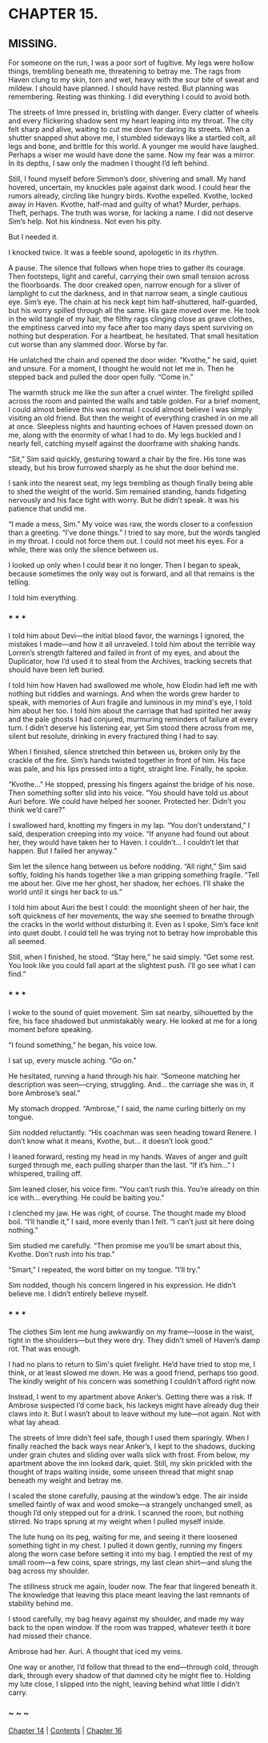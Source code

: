 # CHAPTER 15.

## MISSING.


For someone on the run, I was a poor sort of fugitive. My legs were hollow things, trembling beneath me, threatening to betray me. The rags from Haven clung to my skin, torn and wet, heavy with the sour bite of sweat and mildew. I should have planned. I should have rested. But planning was remembering. Resting was thinking. I did everything I could to avoid both.

The streets of Imre pressed in, bristling with danger. Every clatter of wheels and every flickering shadow sent my heart leaping into my throat. The city felt sharp and alive, waiting to cut me down for daring its streets. When a shutter snapped shut above me, I stumbled sideways like a startled colt, all legs and bone, and brittle for this world. A younger me would have laughed. Perhaps a wiser me would have done the same. Now my fear was a mirror. In its depths, I saw only the madmen I thought I’d left behind.

Still, I found myself before Simmon’s door, shivering and small. My hand hovered, uncertain, my knuckles pale against dark wood. I could hear the rumors already, circling like hungry birds. Kvothe expelled. Kvothe, locked away in Haven. Kvothe, half-mad and guilty of what? Murder, perhaps. Theft, perhaps. The truth was worse, for lacking a name. I did not deserve Sim’s help. Not his kindness. Not even his pity.

But I needed it.

I knocked twice. It was a feeble sound, apologetic in its rhythm.

A pause. The silence that follows when hope tries to gather its courage. Then footsteps, light and careful, carrying their own small tension across the floorboards. The door creaked open, narrow enough for a sliver of lamplight to cut the darkness, and in that narrow seam, a single cautious eye. Sim’s eye. The chain at his neck kept him half-shuttered, half-guarded, but his worry spilled through all the same. His gaze moved over me. He took in the wild tangle of my hair, the filthy rags clinging close as grave clothes, the emptiness carved into my face after too many days spent surviving on nothing but desperation. For a heartbeat, he hesitated. That small hesitation cut worse than any slammed door. Worse by far.

He unlatched the chain and opened the door wider. “Kvothe,” he said, quiet and unsure. For a moment, I thought he would not let me in. Then he stepped back and pulled the door open fully. “Come in.”

The warmth struck me like the sun after a cruel winter. The firelight spilled across the room and painted the walls and table golden. For a brief moment, I could almost believe this was normal. I could almost believe I was simply visiting an old friend. But then the weight of everything crashed in on me all at once. Sleepless nights and haunting echoes of Haven pressed down on me, along with the enormity of what I had to do. My legs buckled and I nearly fell, catching myself against the doorframe with shaking hands.

“Sit,” Sim said quickly, gesturing toward a chair by the fire. His tone was steady, but his brow furrowed sharply as he shut the door behind me.

I sank into the nearest seat, my legs trembling as though finally being able to shed the weight of the world. Sim remained standing, hands fidgeting nervously and his face tight with worry. But he didn’t speak. It was his patience that undid me.

“I made a mess, Sim.” My voice was raw, the words closer to a confession than a greeting. “I’ve done things.” I tried to say more, but the words tangled in my throat. I could not force them out. I could not meet his eyes. For a while, there was only the silence between us.

I looked up only when I could bear it no longer. Then I began to speak, because sometimes the only way out is forward, and all that remains is the telling.

I told him everything.

### * * *

I told him about Devi—the initial blood favor, the warnings I ignored, the mistakes I made—and how it all unraveled. I told him about the terrible way Lorren’s strength faltered and failed in front of my eyes, and about the Duplicator, how I’d used it to steal from the Archives, tracking secrets that should have been left buried.  

I told him how Haven had swallowed me whole, how Elodin had left me with nothing but riddles and warnings. And when the words grew harder to speak, with memories of Auri fragile and luminous in my mind's eye, I told him about her too. I told him about the carriage that had spirited her away and the pale ghosts I had conjured, murmuring reminders of failure at every turn. I didn’t deserve his listening ear, yet Sim stood there across from me, silent but resolute, drinking in every fractured thing I had to say.  

When I finished, silence stretched thin between us, broken only by the crackle of the fire. Sim’s hands twisted together in front of him. His face was pale, and his lips pressed into a tight, straight line. Finally, he spoke.  

“Kvothe…” He stopped, pressing his fingers against the bridge of his nose. Then something softer slid into his voice. “You should have told us about Auri before. We could have helped her sooner. Protected her. Didn’t you think we’d care?”  

I swallowed hard, knotting my fingers in my lap. “You don’t understand,” I said, desperation creeping into my voice. “If anyone had found out about her, they would have taken her to Haven. I couldn’t... I couldn’t let that happen. But I failed her anyway.”  

Sim let the silence hang between us before nodding. “All right,” Sim said softly, folding his hands together like a man gripping something fragile. “Tell me about her. Give me her ghost, her shadow, her echoes. I’ll shake the world until it sings her back to us.”  

I told him about Auri the best I could: the moonlight sheen of her hair, the soft quickness of her movements, the way she seemed to breathe through the cracks in the world without disturbing it. Even as I spoke, Sim’s face knit into quiet doubt. I could tell he was trying not to betray how improbable this all seemed.  

Still, when I finished, he stood. “Stay here,” he said simply. “Get some rest. You look like you could fall apart at the slightest push. I’ll go see what I can find.”  

### * * *

I woke to the sound of quiet movement. Sim sat nearby, silhouetted by the fire, his face shadowed but unmistakably weary. He looked at me for a long moment before speaking.  

“I found something,” he began, his voice low.  

I sat up, every muscle aching. “Go on.”  

He hesitated, running a hand through his hair. “Someone matching her description was seen—crying, struggling. And... the carriage she was in, it bore Ambrose’s seal.”  

My stomach dropped. “Ambrose,” I said, the name curling bitterly on my tongue.  

Sim nodded reluctantly. “His coachman was seen heading toward Renere. I don’t know what it means, Kvothe, but... it doesn’t look good.”  

I leaned forward, resting my head in my hands. Waves of anger and guilt surged through me, each pulling sharper than the last. “If it’s him...” I whispered, trailing off.  

Sim leaned closer, his voice firm. “You can’t rush this. You’re already on thin ice with... everything. He could be baiting you.”  

I clenched my jaw. He was right, of course. The thought made my blood boil. “I’ll handle it,” I said, more evenly than I felt. “I can’t just sit here doing nothing.”  

Sim studied me carefully. “Then promise me you’ll be smart about this, Kvothe. Don’t rush into his trap.”  

“Smart,” I repeated, the word bitter on my tongue. “I’ll try.”  

Sim nodded, though his concern lingered in his expression. He didn’t believe me. I didn’t entirely believe myself.  

### * * *

The clothes Sim lent me hung awkwardly on my frame—loose in the waist, tight in the shoulders—but they were dry. They didn’t smell of Haven’s damp rot. That was enough.  

I had no plans to return to Sim's quiet firelight. He’d have tried to stop me, I think, or at least slowed me down. He was a good friend, perhaps too good. The kindly weight of his concern was something I couldn’t afford right now.  

Instead, I went to my apartment above Anker’s. Getting there was a risk. If Ambrose suspected I’d come back, his lackeys might have already dug their claws into it. But I wasn’t about to leave without my lute—not again. Not with what lay ahead.  

The streets of Imre didn’t feel safe, though I used them sparingly. When I finally reached the back ways near Anker’s, I kept to the shadows, ducking under grain chutes and sliding over walls slick with frost. From below, my apartment above the inn looked dark, quiet. Still, my skin prickled with the thought of traps waiting inside, some unseen thread that might snap beneath my weight and betray me.  

I scaled the stone carefully, pausing at the window’s edge. The air inside smelled faintly of wax and wood smoke—a strangely unchanged smell, as though I’d only stepped out for a drink. I scanned the room, but nothing stirred. No traps sprung at my weight when I pulled myself inside.  

The lute hung on its peg, waiting for me, and seeing it there loosened something tight in my chest. I pulled it down gently, running my fingers along the worn case before setting it into my bag. I emptied the rest of my small room—a few coins, spare strings, my last clean shirt—and slung the bag across my shoulder. 

The stillness struck me again, louder now. The fear that lingered beneath it. The knowledge that leaving this place meant leaving the last remnants of stability behind me.  

I stood carefully, my bag heavy against my shoulder, and made my way back to the open window. If the room was trapped, whatever teeth it bore had missed their chance.  

Ambrose had her. Auri. A thought that iced my veins.  

One way or another, I’d follow that thread to the end—through cold, through dark, through every shadow of that damned city he might flee to. Holding my lute close, I slipped into the night, leaving behind what little I didn’t carry.  

### ~ ~ ~

[Chapter 14](CHAPTER_14.md) | [Contents](Contents.md) | [Chapter 16](CHAPTER_16.md)

